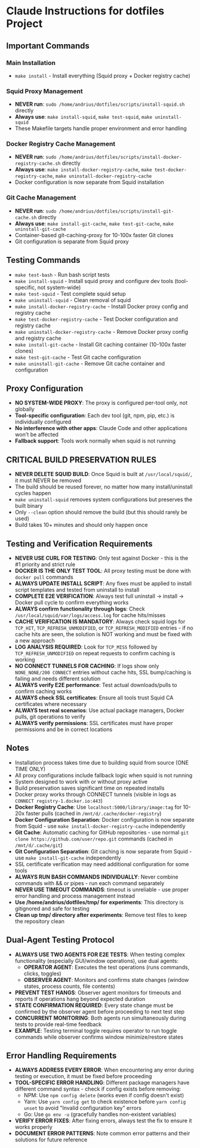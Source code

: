 # Claude Instructions for dotfiles Project

## Important Commands

### Main Installation
- `make install` - Install everything (Squid proxy + Docker registry cache)

### Squid Proxy Management
- **NEVER run**: `sudo /home/andrius/dotfiles/scripts/install-squid.sh` directly
- **Always use**: `make install-squid`, `make test-squid`, `make uninstall-squid`
- These Makefile targets handle proper environment and error handling

### Docker Registry Cache Management
- **NEVER run**: `sudo /home/andrius/dotfiles/scripts/install-docker-registry-cache.sh` directly
- **Always use**: `make install-docker-registry-cache`, `make test-docker-registry-cache`, `make uninstall-docker-registry-cache`
- Docker configuration is now separate from Squid installation

### Git Cache Management
- **NEVER run**: `sudo /home/andrius/dotfiles/scripts/install-git-cache.sh` directly
- **Always use**: `make install-git-cache`, `make test-git-cache`, `make uninstall-git-cache`
- Container-based git-caching-proxy for 10-100x faster Git clones
- Git configuration is separate from Squid proxy

## Testing Commands
- `make test-bash` - Run bash script tests
- `make install-squid` - Install squid proxy and configure dev tools (tool-specific, not system-wide)
- `make test-squid` - Test complete squid setup
- `make uninstall-squid` - Clean removal of squid
- `make install-docker-registry-cache` - Install Docker proxy config and registry cache
- `make test-docker-registry-cache` - Test Docker configuration and registry cache
- `make uninstall-docker-registry-cache` - Remove Docker proxy config and registry cache
- `make install-git-cache` - Install Git caching container (10-100x faster clones)
- `make test-git-cache` - Test Git cache configuration  
- `make uninstall-git-cache` - Remove Git cache container and configuration

## Proxy Configuration
- **NO SYSTEM-WIDE PROXY**: The proxy is configured per-tool only, not globally
- **Tool-specific configuration**: Each dev tool (git, npm, pip, etc.) is individually configured
- **No interference with other apps**: Claude Code and other applications won't be affected
- **Fallback support**: Tools work normally when squid is not running

## CRITICAL BUILD PRESERVATION RULES
- **NEVER DELETE SQUID BUILD**: Once Squid is built at `/usr/local/squid/`, it must NEVER be removed
- The build should be reused forever, no matter how many install/uninstall cycles happen
- `make uninstall-squid` removes system configurations but preserves the built binary
- Only `--clean` option should remove the build (but this should rarely be used)
- Build takes 10+ minutes and should only happen once

## Testing and Verification Requirements
- **NEVER USE CURL FOR TESTING**: Only test against Docker - this is the #1 priority and strict rule
- **DOCKER IS THE ONLY TEST TOOL**: All proxy testing must be done with `docker pull` commands
- **ALWAYS UPDATE INSTALL SCRIPT**: Any fixes must be applied to install script templates and tested from uninstall to install
- **COMPLETE E2E VERIFICATION**: Always test full uninstall -> install -> Docker pull cycle to confirm everything works
- **ALWAYS confirm functionality through logs**: Check `/usr/local/squid/var/logs/access.log` for cache hits/misses
- **CACHE VERIFICATION IS MANDATORY**: Always check squid logs for `TCP_HIT`, `TCP_REFRESH_UNMODIFIED`, or `TCP_REFRESH_MODIFIED` entries - if no cache hits are seen, the solution is NOT working and must be fixed with a new approach
- **LOG ANALYSIS REQUIRED**: Look for `TCP_MISS` followed by `TCP_REFRESH_UNMODIFIED` on repeat requests to confirm caching is working
- **NO CONNECT TUNNELS FOR CACHING**: If logs show only `NONE_NONE/200 CONNECT` entries without cache hits, SSL bump/caching is failing and needs different solution
- **ALWAYS verify E2E performance**: Test actual downloads/pulls to confirm caching works  
- **ALWAYS check SSL certificates**: Ensure all tools trust Squid CA certificates where necessary
- **ALWAYS test real scenarios**: Use actual package managers, Docker pulls, git operations to verify
- **ALWAYS verify permissions**: SSL certificates must have proper permissions and be in correct locations

## Notes
- Installation process takes time due to building squid from source (ONE TIME ONLY)
- All proxy configurations include fallback logic when squid is not running
- System designed to work with or without proxy active
- Build preservation saves significant time on repeated installs
- Docker proxy works through CONNECT tunnels (visible in logs as `CONNECT registry-1.docker.io:443`)
- **Docker Registry Cache**: Use `localhost:5000/library/image:tag` for 10-20x faster pulls (cached in `/mnt/d/.cache/docker-registry`)
- **Docker Configuration Separation**: Docker configuration is now separate from Squid - use `make install-docker-registry-cache` independently
- **Git Cache**: Automatic caching for GitHub repositories - use normal `git clone https://github.com/user/repo.git` commands (cached in `/mnt/d/.cache/git`)
- **Git Configuration Separation**: Git caching is now separate from Squid - use `make install-git-cache` independently
- SSL certificate verification may need additional configuration for some tools
- **ALWAYS RUN BASH COMMANDS INDIVIDUALLY**: Never combine commands with && or pipes - run each command separately
- **NEVER USE TIMEOUT COMMANDS**: timeout is unreliable - use proper error handling and process management instead
- **Use /home/andrius/dotfiles/tmp/ for experiments**: This directory is gitignored and safe for testing
- **Clean up tmp/ directory after experiments**: Remove test files to keep the repository clean

## Dual-Agent Testing Protocol
- **ALWAYS USE TWO AGENTS FOR E2E TESTS**: When testing complex functionality (especially GUI/window operations), use dual agents:
  - **OPERATOR AGENT**: Executes the test operations (runs commands, clicks, toggles)
  - **OBSERVER AGENT**: Monitors and confirms state changes (window states, process counts, file contents)
- **PREVENT TEST HANGS**: Observer agent monitors for timeouts and reports if operations hang beyond expected duration
- **STATE CONFIRMATION REQUIRED**: Every state change must be confirmed by the observer agent before proceeding to next test step
- **CONCURRENT MONITORING**: Both agents run simultaneously during tests to provide real-time feedback
- **EXAMPLE**: Testing terminal toggle requires operator to run toggle commands while observer confirms window minimize/restore states

## Error Handling Requirements
- **ALWAYS ADDRESS EVERY ERROR**: When encountering any error during testing or execution, it must be fixed before proceeding
- **TOOL-SPECIFIC ERROR HANDLING**: Different package managers have different command syntax - check if config exists before removing:
  - NPM: Use `npm config delete` (works even if config doesn't exist)
  - Yarn: Use `yarn config get` to check existence before `yarn config unset` to avoid "Invalid configuration key" errors
  - Go: Use `go env -u` (gracefully handles non-existent variables)
- **VERIFY ERROR FIXES**: After fixing errors, always test the fix to ensure it works properly
- **DOCUMENT ERROR PATTERNS**: Note common error patterns and their solutions for future reference
